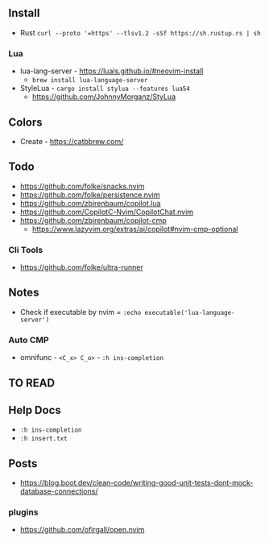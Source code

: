## Install
- Rust `curl --proto '=https' --tlsv1.2 -sSf https://sh.rustup.rs | sh`

### Lua
- lua-lang-server - https://luals.github.io/#neovim-install
    - `brew install lua-language-server`
- StyleLua - `cargo install stylua --features lua54`
    - https://github.com/JohnnyMorganz/StyLua

## Colors
- Create - https://catbbrew.com/

## Todo

- https://github.com/folke/snacks.nvim
- https://github.com/folke/persistence.nvim
- https://github.com/zbirenbaum/copilot.lua
- https://github.com/CopilotC-Nvim/CopilotChat.nvim
- https://github.com/zbirenbaum/copilot-cmp
    - https://www.lazyvim.org/extras/ai/copilot#nvim-cmp-optional

### Cli Tools
- https://github.com/folke/ultra-runner

## Notes

- Check if executable by nvim = `:echo executable('lua-language-server')`

### Auto CMP
- omnifunc - `<C_x> C_o>` - `:h ins-completion`

## TO READ

## Help Docs
- `:h ins-completion`
- `:h insert.txt`

## Posts
- https://blog.boot.dev/clean-code/writing-good-unit-tests-dont-mock-database-connections/

### plugins
- https://github.com/ofirgall/open.nvim
